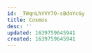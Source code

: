 ```yaml
---
id: _TWqnLhYVY7O-sBdnYcGy
title: Cosmos
desc: ''
updated: 1639759645941
created: 1639759645941
---
```


